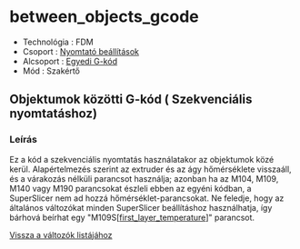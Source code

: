 # between\_objects\_gcode

* Technológia : FDM
* Csoport : [Nyomtató beállítások](../../konfig/printer_settings.md)
* Alcsoport : [Egyedi G-kód](../../konfig/printer_settings.md#egyedig-kód)
* Mód : Szakértő

## Objektumok közötti G-kód \( Szekvenciális nyomtatáshoz\)

### Leírás

Ez a kód a szekvenciális nyomtatás használatakor az objektumok közé kerül. Alapértelmezés szerint az extruder és az ágy hőmérséklete visszaáll, és a várakozás nélküli parancsot használja; azonban ha az M104, M109, M140 vagy M190 parancsokat észleli ebben az egyéni kódban, a SuperSlicer nem ad hozzá hőmérséklet-parancsokat. Ne feledje, hogy az általános változókat minden SuperSlicer beállításhoz használhatja, így bárhová beírhat egy "M109S\[[first\_layer\_temperature](../first_layer_temperature)\]" parancsot.

[Vissza a változók listájához](/)

